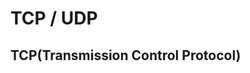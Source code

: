 TCP / UDP
====================================
TCP(Transmission Control Protocol)
------------------------------------


